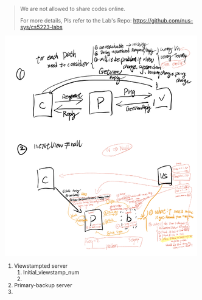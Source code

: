 



> We are not allowed to share codes online. 
>
> For more details, Pls refer to the Lab's Repo: https://github.com/nus-sys/cs5223-labs 

![image-20240528025643672](./02-primary-backup-tolerance.assets/image-20240528025643672.png)



1. Viewstampted server
   1. Initial_viewstamp_num
   1. 
1. Primary-backup server
1. 
